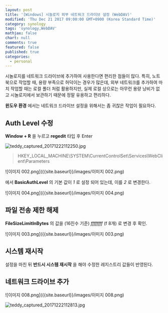 ```yaml
---
layout: post
title: '[Windows] 시놀로지 외부 네트워크 드라이브 설정 (WebDAV)'
modified: 'Thu Dec 21 2017 09:00:00 GMT+0900 (Korea Standard Time)'
category: synology
tags: 'synology,WebDAV'
mathjax: false
chart: null
comments: true
featured: false
published: true
categories:
  - personal
---
```

시놀로지를 네트워크 드라이브에 추가하여 사용한다면 편리한 점들이 많다.
특히, 노트북으로 작업할 때, 용량 부족으로 허덕이는 경우가 많은데,
외부 네트워크를 추가하여 마치 작업할 때는 로컬 폴더 처럼 활용하지만,
실제 로컬 상으로는 아무런 용량 낭비가 없고 시놀로지에서 보관하기 때문에 정말 유용하고 편리하다.

**윈도우 환경** 에서는 네트워크 드라이브 설정을 위해서는 좀 귀찮은 작업이 필요하다.

## Auth Level 수정
**Window + R** 을 누르고 **regedit** 타입 후 Enter


![teddy_captured_20171222112250.jpg]({{site.baseurl}}/images/teddy_captured_20171222112250.jpg)

> HKEY_LOCAL_MACHINE\SYSTEM\CurrentControlSet\Services\WebClient\Parameters

![이미지 002.png]({{site.baseurl}}/images/이미지 002.png)


에서 **BasicAuthLevel** 의 기본 값이 *1* 로 설정 되어 있는데, 이를 *2* 로 변경한다.

![이미지 004.png]({{site.baseurl}}/images/이미지 004.png)


## 파일 전송 제한 해제
**FileSizeLimitInBytes** 의 값을 (16진수 기준) *ffffffff* (f 8개) 로 변경 후 확인.

![이미지 003.png]({{site.baseurl}}/images/이미지 003.png)


## 시스템 재시작
설정을 마친 뒤 **반드시 시스템 재시작** 을 해야 수정한 레지스트리 값들이 반영된다.

## 네트워크 드라이브 추가

![이미지 008.png]({{site.baseurl}}/images/이미지 008.png)


![teddy_captured_20171222112813.jpg]({{site.baseurl}}/images/teddy_captured_20171222112813.jpg)



